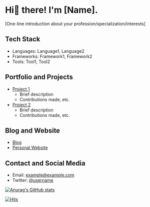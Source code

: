 # Hi👋 there! I'm [Name].

[One-line introduction about your profession/specialization/interests]

## Tech Stack

- Languages: Language1, Language2
- Frameworks: Framework1, Framework2
- Tools: Tool1, Tool2

## Portfolio and Projects

- [Project 1](https://example.com)
  - Brief description
  - Contributions made, etc.
- [Project 2](https://example.com)
  - Brief description
  - Contributions made, etc.

## Blog and Website

- [Blog](https://example.com)
- [Personal Website](https://example.com)

## Contact and Social Media

- Email: example@example.com
- Twitter: [@username](https://twitter.com/username)

<!--
**Gukdoli/Gukdoli** is a ✨ _special_ ✨ repository because its `README.md` (this file) appears on your GitHub profile.

Here are some ideas to get you started:

- 🔭 I’m currently working on ...
- 🌱 I’m currently learning ...
- 👯 I’m looking to collaborate on ...
- 🤔 I’m looking for help with ...
- 💬 Ask me about ...
- 📫 How to reach me: ...
- 😄 Pronouns: ...
- ⚡ Fun fact: ...

[![Hits](https://hits.seeyoufarm.com/api/count/incr/badge.svg?url=https%3A%2F%2Fgithub.com%2Fgukdoli&count_bg=%2379C83D&title_bg=%23555555&icon=&icon_color=%23E7E7E7&title=hits&edge_flat=false)](https://hits.seeyoufarm.com)

-->
[![Anurag's GitHub stats](https://github-readme-stats.vercel.app/api?username=Gukdoli)](https://github.com/gukdoli/github-readme-stats)

[![Hits](https://hits.seeyoufarm.com/api/count/incr/badge.svg?url=https%3A%2F%2Fgithub.com%2Fgukdoli&count_bg=%2379C83D&title_bg=%23555555&icon=&icon_color=%23E7E7E7&title=hits&edge_flat=false)](https://hits.seeyoufarm.com)
